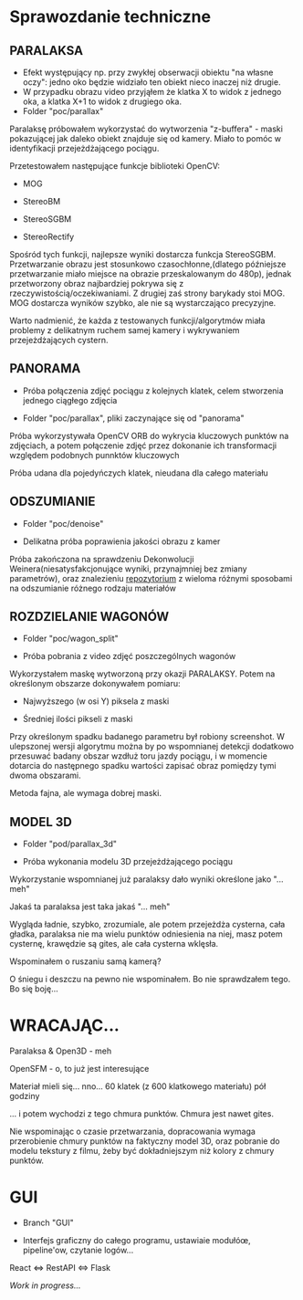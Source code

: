 # Sprawozdanie techniczne

## PARALAKSA

- Efekt występujący np. przy zwykłej obserwacji obiektu "na własne oczy": jedno oko będzie widziało ten obiekt nieco inaczej niż drugie.
- W przypadku obrazu video przyjąłem że klatka X to widok z jednego oka, a klatka X+1 to widok z drugiego oka.
- Folder "poc/parallax"

Paralaksę próbowałem wykorzystać do wytworzenia "z-buffera" - maski pokazującej jak daleko obiekt znajduje się od kamery. Miało to pomóc w identyfikacji przejeżdżającego pociągu.

Przetestowałem następujące funkcje biblioteki OpenCV:

- MOG

- StereoBM

- StereoSGBM

- StereoRectify

Spośród tych funkcji, najlepsze wyniki dostarcza funkcja StereoSGBM. Przetwarzanie obrazu jest stosunkowo czasochłonne,(dlatego późniejsze przetwarzanie miało miejsce na obrazie przeskalowanym do 480p), jednak przetworzony obraz najbardziej pokrywa się z rzeczywistością/oczekiwaniami. Z drugiej zaś strony barykady stoi MOG. MOG dostarcza wyników szybko, ale nie są wystarczająco precyzyjne.

Warto nadmienić, że każda z testowanych funkcji/algorytmów miała problemy z delikatnym ruchem samej kamery i wykrywaniem przejeżdżających cystern.

## PANORAMA

- Próba połączenia zdjęć pociągu z kolejnych klatek, celem stworzenia jednego ciągłego zdjęcia

- Folder "poc/parallax", pliki zaczynające się od "panorama"

Próba wykorzystywała OpenCV ORB do wykrycia kluczowych punktów na zdjęciach, a potem połączenie zdjęć przez dokonanie ich transformacji względem podobnych punnktów kluczowych

Próba udana dla pojedyńczych klatek, nieudana dla całego materiału

## ODSZUMIANIE

- Folder "poc/denoise"

- Delikatna próba poprawienia jakości obrazu z kamer

Próba zakończona na sprawdzeniu Dekonwolucji Weinera(niesatysfakcjonujące wyniki, przynajmniej bez zmiany parametrów), oraz znalezieniu [repozytorium](https://github.com/subeeshvasu/Awesome-Deblurring#multi-imagevideo-motion-deblurring) z wieloma różnymi sposobami na odszumianie różnego rodzaju materiałów

## ROZDZIELANIE WAGONÓW

- Folder "poc/wagon_split"

- Próba pobrania z video zdjęć poszczególnych wagonów

Wykorzystałem maskę wytworzoną przy okazji PARALAKSY. Potem na określonym obszarze dokonywałem pomiaru:

- Najwyższego (w osi Y) piksela z maski

- Średniej ilości pikseli z maski

Przy określonym spadku badanego parametru był robiony screenshot. W ulepszonej wersji algorytmu można by po wspomnianej detekcji dodatkowo przesuwać badany obszar wzdłuż toru jazdy pociągu, i w momencie dotarcia do następnego spadku wartości zapisać obraz pomiędzy tymi dwoma obszarami.

Metoda fajna, ale wymaga dobrej maski.

## MODEL 3D

- Folder "pod/parallax_3d"

- Próba wykonania modelu 3D przejeżdżającego pociągu

Wykorzystanie wspomnianej już paralaksy dało wyniki określone jako "... meh"

Jakaś ta paralaksa jest taka jakaś "... meh"

Wygląda ładnie, szybko, zrozumiale, ale potem przejeżdża cysterna, cała gładka, paralaksa nie ma wielu punktów odniesienia na niej, masz potem cysternę, krawędzie są gites, ale cała cysterna wklęsła.

Wspominałem o ruszaniu samą kamerą?

O śniegu i deszczu na pewno nie wspominałem. Bo nie sprawdzałem tego. Bo się boję...

# WRACAJĄC...

Paralaksa & Open3D - meh

OpenSFM - o, to już jest interesujące

Materiał mieli się... nno... 60 klatek (z 600 klatkowego materiału) pół godziny

... i potem wychodzi z tego chmura punktów. Chmura jest nawet gites.

Nie wspominając o czasie przetwarzania, dopracowania wymaga przerobienie chmury punktów na faktyczny model 3D, oraz pobranie do modelu tekstury z filmu, żeby być dokładniejszym niż kolory z chmury punktów.

# GUI

- Branch "GUI"

- Interfejs graficzny do całego programu, ustawiaie modułóœ, pipeline'ow, czytanie logów...

React <=> RestAPI <=> Flask

_Work in progress..._
